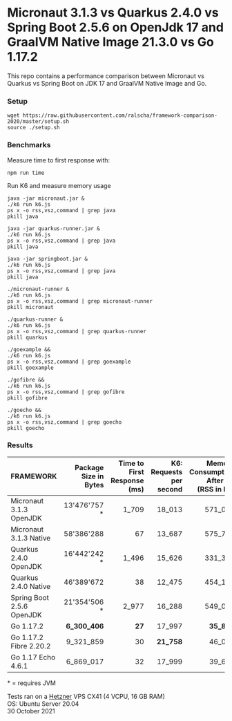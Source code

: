 # Micronaut 3.1.3  vs Quarkus 2.4.0 vs Spring Boot 2.5.6 on OpenJdk 17 and GraalVM Native Image 21.3.0 vs Go 1.17.2

This repo contains a performance comparison between Micronaut vs Quarkus vs Spring Boot on JDK 17 and GraalVM Native Image and Go.    

### Setup

```
wget https://raw.githubusercontent.com/ralscha/framework-comparison-2020/master/setup.sh
source ./setup.sh
```

### Benchmarks

Measure time to first response with:
```
npm run time
```

Run K6 and measure memory usage

```
java -jar micronaut.jar &
./k6 run k6.js
ps x -o rss,vsz,command | grep java
pkill java

java -jar quarkus-runner.jar &
./k6 run k6.js
ps x -o rss,vsz,command | grep java
pkill java

java -jar springboot.jar &
./k6 run k6.js
ps x -o rss,vsz,command | grep java
pkill java

./micronaut-runner &
./k6 run k6.js
ps x -o rss,vsz,command | grep micronaut-runner
pkill micronaut

./quarkus-runner &
./k6 run k6.js
ps x -o rss,vsz,command | grep quarkus-runner
pkill quarkus

./goexample &&
./k6 run k6.js
ps x -o rss,vsz,command | grep goexample
pkill goexample

./gofibre &&
./k6 run k6.js
ps x -o rss,vsz,command | grep gofibre
pkill gofibre

./goecho &&
./k6 run k6.js
ps x -o rss,vsz,command | grep goecho
pkill goecho
```


### Results

| FRAMEWORK              | Package Size in Bytes | Time to First Response (ms) | K6: Requests per second | Memory Consumption After K6 (RSS in kB) |
|---|--:|--:|--:|--:|
| Micronaut 3.1.3 OpenJDK   | 13'476'757 *  | 1_709   |  18_013    | 571_051    |
| Micronaut 3.1.3 Native    | 58'386'288    |    67   |  13_687    | 575_767    |
| Quarkus 2.4.0  OpenJDK    | 16'442'242 *  | 1_496   |  15_626    | 331_302    |
| Quarkus 2.4.0 Native      | 46'389'672    |    38   |  12_475    | 454_149    |
| Spring Boot 2.5.6 OpenJDK | 21'354'506 *  | 2_977   |  16_288    | 549_003    |
| Go 1.17.2                 | **6_300_406** |  **27** |  17_997    | **35_871** |
| Go 1.17.2 Fibre 2.20.2    | 9_321_859     |    30   | **21_758** | 46_067     |
| Go 1.17 Echo  4.6.1       |  6_869_017    |    32   |  17_999    | 39_608     |

\* = requires JVM

Tests ran on a [Hetzner](https://www.hetzner.com/) VPS CX41 (4 VCPU, 16 GB RAM)      
OS: Ubuntu Server 20.04     
30 October 2021
